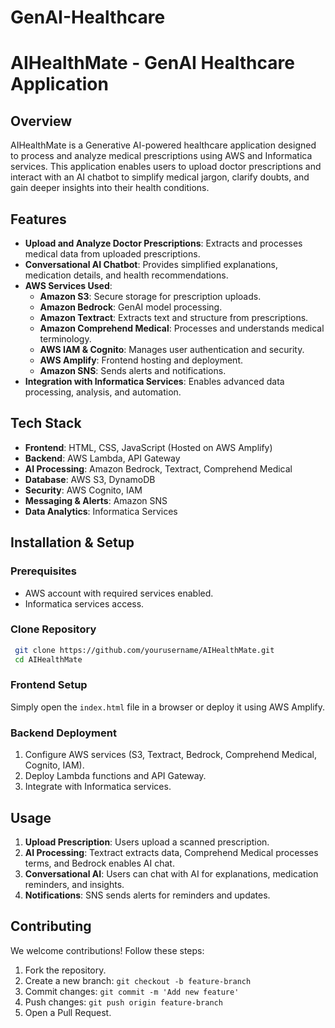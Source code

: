# GenAI-Healthcare
# AIHealthMate - GenAI Healthcare Application

## Overview
AIHealthMate is a Generative AI-powered healthcare application designed to process and analyze medical prescriptions using AWS and Informatica services. This application enables users to upload doctor prescriptions and interact with an AI chatbot to simplify medical jargon, clarify doubts, and gain deeper insights into their health conditions.

## Features
- **Upload and Analyze Doctor Prescriptions**: Extracts and processes medical data from uploaded prescriptions.
- **Conversational AI Chatbot**: Provides simplified explanations, medication details, and health recommendations.
- **AWS Services Used**:
  - **Amazon S3**: Secure storage for prescription uploads.
  - **Amazon Bedrock**: GenAI model processing.
  - **Amazon Textract**: Extracts text and structure from prescriptions.
  - **Amazon Comprehend Medical**: Processes and understands medical terminology.
  - **AWS IAM & Cognito**: Manages user authentication and security.
  - **AWS Amplify**: Frontend hosting and deployment.
  - **Amazon SNS**: Sends alerts and notifications.
- **Integration with Informatica Services**: Enables advanced data processing, analysis, and automation.

## Tech Stack
- **Frontend**: HTML, CSS, JavaScript (Hosted on AWS Amplify)
- **Backend**: AWS Lambda, API Gateway
- **AI Processing**: Amazon Bedrock, Textract, Comprehend Medical
- **Database**: AWS S3, DynamoDB
- **Security**: AWS Cognito, IAM
- **Messaging & Alerts**: Amazon SNS
- **Data Analytics**: Informatica Services

## Installation & Setup
### Prerequisites
- AWS account with required services enabled.
- Informatica services access.

### Clone Repository
```sh
 git clone https://github.com/yourusername/AIHealthMate.git
 cd AIHealthMate
```

### Frontend Setup
Simply open the `index.html` file in a browser or deploy it using AWS Amplify.

### Backend Deployment
1. Configure AWS services (S3, Textract, Bedrock, Comprehend Medical, Cognito, IAM).
2. Deploy Lambda functions and API Gateway.
3. Integrate with Informatica services.

## Usage
1. **Upload Prescription**: Users upload a scanned prescription.
2. **AI Processing**: Textract extracts data, Comprehend Medical processes terms, and Bedrock enables AI chat.
3. **Conversational AI**: Users can chat with AI for explanations, medication reminders, and insights.
4. **Notifications**: SNS sends alerts for reminders and updates.

## Contributing
We welcome contributions! Follow these steps:
1. Fork the repository.
2. Create a new branch: `git checkout -b feature-branch`
3. Commit changes: `git commit -m 'Add new feature'`
4. Push changes: `git push origin feature-branch`
5. Open a Pull Request.



